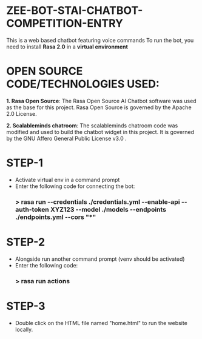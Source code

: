 # ZEE-BOT-STAI-CHATBOT-COMPETITION-ENTRY

This is a web based chatbot featuring voice commands 
To run the bot, you need to install **Rasa 2.0** in a **virtual environment**

# OPEN SOURCE CODE/TECHNOLOGIES USED:

**1. Rasa Open Source**:
The Rasa Open Source AI Chatbot software was used as the base for this project. Rasa Open Source is governed by the Apache 2.0 License.

**2. Scalableminds chatroom**:
The scalableminds chatroom code was modified and used to build the chatbot widget in this project. It is governed by the GNU Affero General Public License v3.0 .

# STEP-1
- Activate virtual env in a command prompt 
- Enter the following code for connecting the bot:
     ### > rasa run --credentials ./credentials.yml  --enable-api --auth-token XYZ123 --model ./models --endpoints ./endpoints.yml --cors "*"
     
# STEP-2
- Alongside run another command prompt (venv should be activated)
- Enter the following code:  
     ### > rasa run actions
     
# STEP-3
- Double click on the HTML file named "home.html" to run the website locally.
